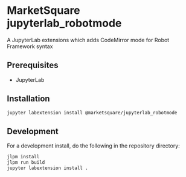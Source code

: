 # MarketSquare jupyterlab_robotmode

A JupyterLab extensions which adds CodeMirror mode for Robot Framework syntax


## Prerequisites

* JupyterLab

## Installation

```bash
jupyter labextension install @marketsquare/jupyterlab_robotmode
```

## Development

For a development install, do the following in the repository directory:

```bash
jlpm install
jlpm run build
jupyter labextension install .
```

